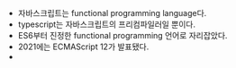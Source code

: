 - 자바스크립트는 functional programming language다. 
- typescript는 자바스크립트의 프리컴파일러일 뿐이다.
- ES6부터 진정한 functional programming 언어로 자리잡았다. 
- 2021에는 ECMAScript 12가 발표됐다. 
- 